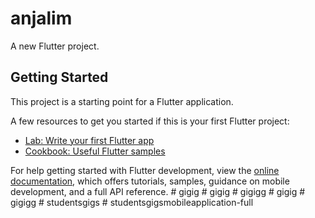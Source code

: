 # anjalim

A new Flutter project.

## Getting Started

This project is a starting point for a Flutter application.

A few resources to get you started if this is your first Flutter project:

- [Lab: Write your first Flutter app](https://docs.flutter.dev/get-started/codelab)
- [Cookbook: Useful Flutter samples](https://docs.flutter.dev/cookbook)

For help getting started with Flutter development, view the
[online documentation](https://docs.flutter.dev/), which offers tutorials,
samples, guidance on mobile development, and a full API reference.
#   g i g i g  
 #   g i g i g  
 #   g i g i g g  
 #   g i g i g  
 #   g i g i g g  
 #   s t u d e n t s g i g s  
 #   s t u d e n t s g i g s m o b i l e a p p l i c a t i o n - f u l l  
 